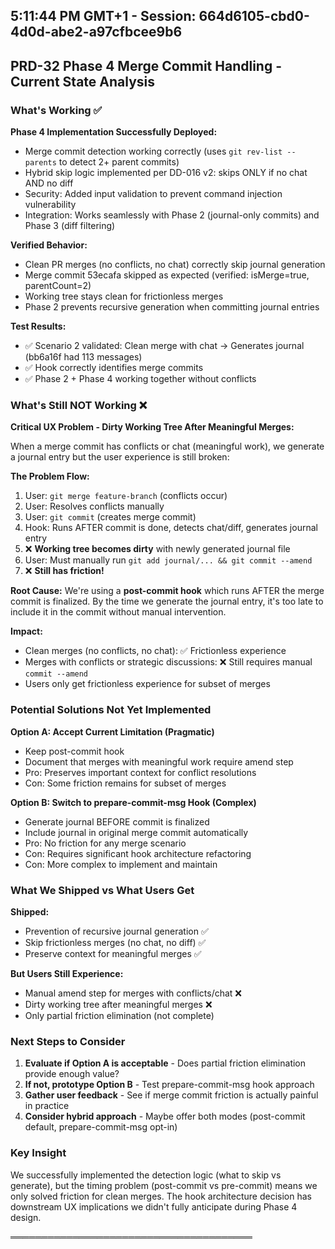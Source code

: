 ## 5:11:44 PM GMT+1 - Session: 664d6105-cbd0-4d0d-abe2-a97cfbcee9b6

## PRD-32 Phase 4 Merge Commit Handling - Current State Analysis

### What's Working ✅

**Phase 4 Implementation Successfully Deployed:**
- Merge commit detection working correctly (uses `git rev-list --parents` to detect 2+ parent commits)
- Hybrid skip logic implemented per DD-016 v2: skips ONLY if no chat AND no diff
- Security: Added input validation to prevent command injection vulnerability
- Integration: Works seamlessly with Phase 2 (journal-only commits) and Phase 3 (diff filtering)

**Verified Behavior:**
- Clean PR merges (no conflicts, no chat) correctly skip journal generation
- Merge commit 53ecafa skipped as expected (verified: isMerge=true, parentCount=2)
- Working tree stays clean for frictionless merges
- Phase 2 prevents recursive generation when committing journal entries

**Test Results:**
- ✅ Scenario 2 validated: Clean merge with chat → Generates journal (bb6a16f had 113 messages)
- ✅ Hook correctly identifies merge commits
- ✅ Phase 2 + Phase 4 working together without conflicts

### What's Still NOT Working ❌

**Critical UX Problem - Dirty Working Tree After Meaningful Merges:**

When a merge commit has conflicts or chat (meaningful work), we generate a journal entry but the user experience is still broken:

**The Problem Flow:**
1. User: `git merge feature-branch` (conflicts occur)
2. User: Resolves conflicts manually
3. User: `git commit` (creates merge commit)
4. Hook: Runs AFTER commit is done, detects chat/diff, generates journal entry
5. ❌ **Working tree becomes dirty** with newly generated journal file
6. User: Must manually run `git add journal/... && git commit --amend`
7. ❌ **Still has friction!**

**Root Cause:**
We're using a **post-commit hook** which runs AFTER the merge commit is finalized. By the time we generate the journal entry, it's too late to include it in the commit without manual intervention.

**Impact:**
- Clean merges (no conflicts, no chat): ✅ Frictionless experience
- Merges with conflicts or strategic discussions: ❌ Still requires manual `commit --amend`
- Users only get frictionless experience for subset of merges

### Potential Solutions Not Yet Implemented

**Option A: Accept Current Limitation (Pragmatic)**
- Keep post-commit hook
- Document that merges with meaningful work require amend step
- Pro: Preserves important context for conflict resolutions
- Con: Some friction remains for subset of merges

**Option B: Switch to prepare-commit-msg Hook (Complex)**
- Generate journal BEFORE commit is finalized
- Include journal in original merge commit automatically
- Pro: No friction for any merge scenario
- Con: Requires significant hook architecture refactoring
- Con: More complex to implement and maintain

### What We Shipped vs What Users Get

**Shipped:**
- Prevention of recursive journal generation ✅
- Skip frictionless merges (no chat, no diff) ✅
- Preserve context for meaningful merges ✅

**But Users Still Experience:**
- Manual amend step for merges with conflicts/chat ❌
- Dirty working tree after meaningful merges ❌
- Only partial friction elimination (not complete)

### Next Steps to Consider

1. **Evaluate if Option A is acceptable** - Does partial friction elimination provide enough value?
2. **If not, prototype Option B** - Test prepare-commit-msg hook approach
3. **Gather user feedback** - See if merge commit friction is actually painful in practice
4. **Consider hybrid approach** - Maybe offer both modes (post-commit default, prepare-commit-msg opt-in)

### Key Insight

We successfully implemented the detection logic (what to skip vs generate), but the timing problem (post-commit vs pre-commit) means we only solved friction for clean merges. The hook architecture decision has downstream UX implications we didn't fully anticipate during Phase 4 design.

═══════════════════════════════════════

